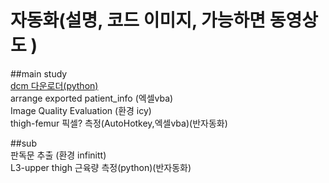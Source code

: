 # 자동화(설명, 코드 이미지, 가능하면 동영상도 )  


##main study  
[dcm 다운로더(python)](https://github.com/ajoumax/Nuclear-Medicine_macro/blob/main/dcm_downloader(infinitt))  
arrange exported patient_info (엑셀vba)  
Image Quality Evaluation (환경 icy)  
thigh-femur 픽셀? 측정(AutoHotkey,엑셀vba)(반자동화)  




##sub  
판독문 추출 (환경 infinitt)  
L3-upper thigh 근육량 측정(python)(반자동화)  


